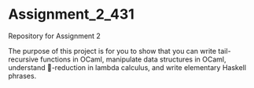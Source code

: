 # Assignment_2_431
Repository for Assignment 2


The purpose of this project is for you to show that you can write tail-recursive functions in OCaml,
manipulate data structures in OCaml, understand -reduction in lambda calculus, and write
elementary Haskell phrases.
